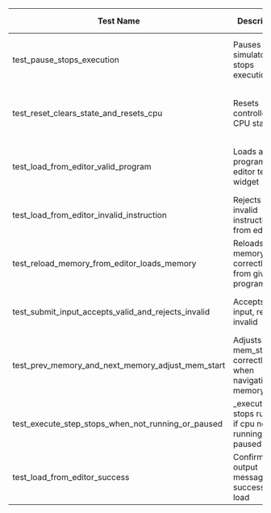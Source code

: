 | Test Name                         | Description                                      | Use Case                  | Inputs                              | Expected Output                              | Success Criteria                                      | Result   |
|----------------------------------|-------------------------------------------------|---------------------------|-----------------------------------|----------------------------------------------|-------------------------------------------------------|----------|
| test_pause_stops_execution        | Pauses the simulator and stops execution        | Pause                     | running=True, cpu.running=True    | running=False, cpu.running=False, paused=True | Controller and CPU stop running and pause flag set     | Success  |
| test_reset_clears_state_and_resets_cpu | Resets controller and CPU states                | Reset                     | running=True, paused=True, waiting_input=True, accumulator=999 | running=False, paused=False, waiting_input=False, accumulator=0 | All flags reset and CPU accumulator reset              | Success  |
| test_load_from_editor_valid_program | Loads a valid program from editor text widget   | Load from editor          | Editor with lines: "+1234", "+5678", "+0000" | True, memory[0]=1234, memory[1]=5678           | Program loads successfully, memory updated              | Success  |
| test_load_from_editor_invalid_instruction | Rejects invalid instructions from editor       | Load from editor          | Editor with lines: "+123", "+56a8", "+0000" | False                                           | Program rejects invalid instruction                     | Success  |
| test_reload_memory_from_editor_loads_memory | Reloads memory correctly from given program lines | Reload memory             | Program lines: "+1234", "+5678", "+0000"    | memory[0]=1234, memory[1]=5678                   | Memory loaded correctly                                  | Success  |
| test_submit_input_accepts_valid_and_rejects_invalid | Accepts valid input, rejects invalid            | Submit input              | input_entry="+1234" then "abcd"               | io.input="+1234" after first, unchanged after second | Only valid input accepted                                | Success  |
| test_prev_memory_and_next_memory_adjust_mem_start | Adjusts mem_start correctly when navigating memory | Memory navigation         | mem_start=0                                     | mem_start changed accordingly                    | mem_start updated within valid bounds                    | Success  |
| test_execute_step_stops_when_not_running_or_paused | _execute_step stops running if cpu not running or paused | Execution step           | running=True, cpu.running=False, paused=False | running=False                                    | Execution stops cleanly                                  | Success  |
| test_load_from_editor_success    | Confirms output message on successful load       | Load from editor          | Editor with valid program lines                | True, output contains "Editor contents loaded into memory." | Loads program and outputs confirmation                  | Success  |
